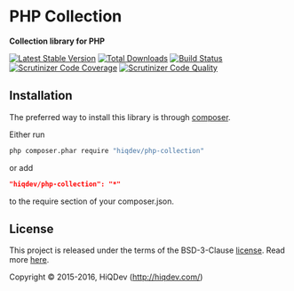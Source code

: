 PHP Collection
==============

**Collection library for PHP**

[![Latest Stable Version](https://poser.pugx.org/hiqdev/php-collection/v/stable)](https://packagist.org/packages/hiqdev/php-collection)
[![Total Downloads](https://poser.pugx.org/hiqdev/php-collection/downloads)](https://packagist.org/packages/hiqdev/php-collection)
[![Build Status](https://img.shields.io/travis/hiqdev/php-collection.svg)](https://travis-ci.org/hiqdev/php-collection)
[![Scrutinizer Code Coverage](https://img.shields.io/scrutinizer/coverage/g/hiqdev/php-collection.svg)](https://scrutinizer-ci.com/g/hiqdev/php-collection/)
[![Scrutinizer Code Quality](https://img.shields.io/scrutinizer/g/hiqdev/php-collection.svg)](https://scrutinizer-ci.com/g/hiqdev/php-collection/)

## Installation

The preferred way to install this library is through [composer](http://getcomposer.org/download/).

Either run

```sh
php composer.phar require "hiqdev/php-collection"
```

or add

```json
"hiqdev/php-collection": "*"
```

to the require section of your composer.json.

## License

This project is released under the terms of the BSD-3-Clause [license](LICENSE).
Read more [here](http://choosealicense.com/licenses/bsd-3-clause).

Copyright © 2015-2016, HiQDev (http://hiqdev.com/)
